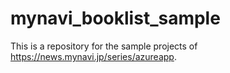 # mynavi_booklist_sample
This is a repository for the sample projects of https://news.mynavi.jp/series/azureapp.
